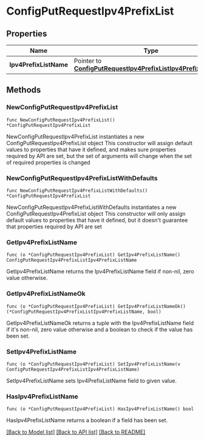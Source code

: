# ConfigPutRequestIpv4PrefixList

## Properties

Name | Type | Description | Notes
------------ | ------------- | ------------- | -------------
**Ipv4PrefixListName** | Pointer to [**ConfigPutRequestIpv4PrefixListIpv4PrefixListName**](ConfigPutRequestIpv4PrefixListIpv4PrefixListName.md) |  | [optional] 

## Methods

### NewConfigPutRequestIpv4PrefixList

`func NewConfigPutRequestIpv4PrefixList() *ConfigPutRequestIpv4PrefixList`

NewConfigPutRequestIpv4PrefixList instantiates a new ConfigPutRequestIpv4PrefixList object
This constructor will assign default values to properties that have it defined,
and makes sure properties required by API are set, but the set of arguments
will change when the set of required properties is changed

### NewConfigPutRequestIpv4PrefixListWithDefaults

`func NewConfigPutRequestIpv4PrefixListWithDefaults() *ConfigPutRequestIpv4PrefixList`

NewConfigPutRequestIpv4PrefixListWithDefaults instantiates a new ConfigPutRequestIpv4PrefixList object
This constructor will only assign default values to properties that have it defined,
but it doesn't guarantee that properties required by API are set

### GetIpv4PrefixListName

`func (o *ConfigPutRequestIpv4PrefixList) GetIpv4PrefixListName() ConfigPutRequestIpv4PrefixListIpv4PrefixListName`

GetIpv4PrefixListName returns the Ipv4PrefixListName field if non-nil, zero value otherwise.

### GetIpv4PrefixListNameOk

`func (o *ConfigPutRequestIpv4PrefixList) GetIpv4PrefixListNameOk() (*ConfigPutRequestIpv4PrefixListIpv4PrefixListName, bool)`

GetIpv4PrefixListNameOk returns a tuple with the Ipv4PrefixListName field if it's non-nil, zero value otherwise
and a boolean to check if the value has been set.

### SetIpv4PrefixListName

`func (o *ConfigPutRequestIpv4PrefixList) SetIpv4PrefixListName(v ConfigPutRequestIpv4PrefixListIpv4PrefixListName)`

SetIpv4PrefixListName sets Ipv4PrefixListName field to given value.

### HasIpv4PrefixListName

`func (o *ConfigPutRequestIpv4PrefixList) HasIpv4PrefixListName() bool`

HasIpv4PrefixListName returns a boolean if a field has been set.


[[Back to Model list]](../README.md#documentation-for-models) [[Back to API list]](../README.md#documentation-for-api-endpoints) [[Back to README]](../README.md)


